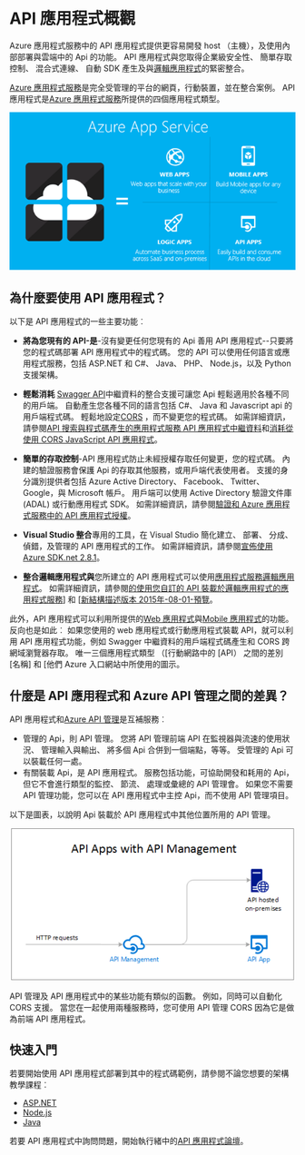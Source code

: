 <properties 
    pageTitle="API 應用程式簡介 |Microsoft Azure" 
    description="了解 Azure 應用程式服務如何協助您開發主機和取用 RESTful Api。" 
    services="app-service\api" 
    documentationCenter=".net" 
    authors="tdykstra" 
    manager="wpickett" 
    editor=""/>

<tags 
    ms.service="app-service-api" 
    ms.workload="web" 
    ms.tgt_pltfrm="na" 
    ms.devlang="na" 
    ms.topic="get-started-article" 
    ms.date="08/23/2016" 
    ms.author="rachelap"/>

# <a name="api-apps-overview"></a>API 應用程式概觀

Azure 應用程式服務中的 API 應用程式提供更容易開發 host （主機），及使用內部部署與雲端中的 Api 的功能。 API 應用程式與您取得企業級安全性、 簡單存取控制、 混合式連線、 自動 SDK 產生及與[邏輯應用程式](../app-service-logic/app-service-logic-what-are-logic-apps.md)的緊密整合。

[Azure 應用程式服務](../app-service/app-service-value-prop-what-is.md)是完全受管理的平台的網頁，行動裝置，並在整合案例。 API 應用程式是[Azure 應用程式服務](../app-service/app-service-value-prop-what-is.md)所提供的四個應用程式類型。

![Azure 應用程式服務中的應用程式類型](./media/app-service-api-apps-why-best-platform/appservicesuite.png)

## <a name="why-use-api-apps"></a>為什麼要使用 API 應用程式？

以下是 API 應用程式的一些主要功能︰

- **將為您現有的 API-是**-沒有變更任何您現有的 Api 善用 API 應用程式--只要將您的程式碼部署 API 應用程式中的程式碼。 您的 API 可以使用任何語言或應用程式服務，包括 ASP.NET 和 C#、 Java、 PHP、 Node.js，以及 Python 支援架構。

- **輕鬆消耗** [Swagger API](http://swagger.io/)中繼資料的整合支援可讓您 Api 輕鬆適用於各種不同的用戶端。  自動產生您各種不同的語言包括 C#、 Java 和 Javascript api 的用戶端程式碼。 輕鬆地設定[CORS](app-service-api-cors-consume-javascript.md) ，而不變更您的程式碼。 如需詳細資訊，請參閱[API 搜索與程式碼產生的應用程式服務 API 應用程式中繼資料](app-service-api-metadata.md)和[消耗從使用 CORS JavaScript API 應用程式](app-service-api-cors-consume-javascript.md)。 

- **簡單的存取控制**-API 應用程式防止未經授權存取任何變更，您的程式碼。 內建的驗證服務會保護 Api 的存取其他服務，或用戶端代表使用者。 支援的身分識別提供者包括 Azure Active Directory、 Facebook、 Twitter、 Google，與 Microsoft 帳戶。 用戶端可以使用 Active Directory 驗證文件庫 (ADAL) 或行動應用程式 SDK。 如需詳細資訊，請參閱[驗證和 Azure 應用程式服務中的 API 應用程式授權](app-service-api-authentication.md)。

- **Visual Studio 整合**專用的工具，在 Visual Studio 簡化建立、 部署、 分成、 偵錯，及管理的 API 應用程式的工作。 如需詳細資訊，請參閱[宣佈使用 Azure SDK.net 2.8.1](/blog/announcing-azure-sdk-2-8-1-for-net/)。

- **整合邏輯應用程式與**您所建立的 API 應用程式可以使用[應用程式服務邏輯應用程式](../app-service-logic/app-service-logic-what-are-logic-apps.md)。  如需詳細資訊，請參閱[的使用您自訂的 API 裝載於邏輯應用程式的應用程式服務](../app-service-logic/app-service-logic-custom-hosted-api.md)] 和 [[新結構描述版本 2015年-08-01-預覽](../app-service-logic/app-service-logic-schema-2015-08-01.md)。

此外，API 應用程式可以利用所提供的[Web 應用程式](../app-service-web/app-service-web-overview.md)與[Mobile 應用程式](../app-service-mobile/app-service-mobile-value-prop.md)的功能。 反向也是如此︰ 如果您使用的 web 應用程式或行動應用程式裝載 API，就可以利用 API 應用程式功能，例如 Swagger 中繼資料的用戶端程式碼產生和 CORS 跨網域瀏覽器存取。 唯一三個應用程式類型 （[行動網路中的 [API） 之間的差別 [名稱] 和 [他們 Azure 入口網站中所使用的圖示。

## <a name="whats-the-difference-between-api-apps-and-azure-api-management"></a>什麼是 API 應用程式和 Azure API 管理之間的差異？

API 應用程式和[Azure API 管理](../api-management/api-management-key-concepts.md)是互補服務︰

* 管理的 Api，則 API 管理。 您將 API 管理前端 API 在監視器與流速的使用狀況、 管理輸入與輸出、 將多個 Api 合併到一個端點，等等。 受管理的 Api 可以裝載任何一處。
* 有關裝載 Api，是 API 應用程式。 服務包括功能，可協助開發和耗用的 Api，但它不會進行類型的監控、 節流、 處理或彙總的 API 管理會。 如果您不需要 API 管理功能，您可以在 API 應用程式中主控 Api，而不使用 API 管理項目。

以下是圖表，以說明 Api 裝載於 API 應用程式中其他位置所用的 API 管理。

![Azure API 管理及 API 應用程式](./media/app-service-api-apps-why-best-platform/apia-apim.png)

API 管理及 API 應用程式中的某些功能有類似的函數。  例如，同時可以自動化 CORS 支援。 當您在一起使用兩種服務時，您可使用 API 管理 CORS 因為它是做為前端 API 應用程式。 

## <a name="getting-started"></a>快速入門

若要開始使用 API 應用程式部署到其中的程式碼範例，請參閱不論您想要的架構教學課程︰

* [ASP.NET](app-service-api-dotnet-get-started.md) 
* [Node.js](app-service-api-nodejs-api-app.md) 
* [Java](app-service-api-java-api-app.md) 

若要 API 應用程式中詢問問題，開始執行緒中的[API 應用程式論壇](https://social.msdn.microsoft.com/Forums/en-US/home?forum=AzureAPIApps)。 
